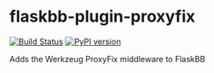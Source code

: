 # flaskbb-plugin-proxyfix

[![Build Status](https://semaphoreci.com/api/v1/haliphax/flaskbb-plugin-proxyfix/branches/master/shields_badge.svg)](https://semaphoreci.com/haliphax/flaskbb-plugin-proxyfix) [![PyPI version](https://badge.fury.io/py/flaskbb-plugin-proxyfix.svg)](https://badge.fury.io/py/flaskbb-plugin-proxyfix)

Adds the Werkzeug ProxyFix middleware to FlaskBB
